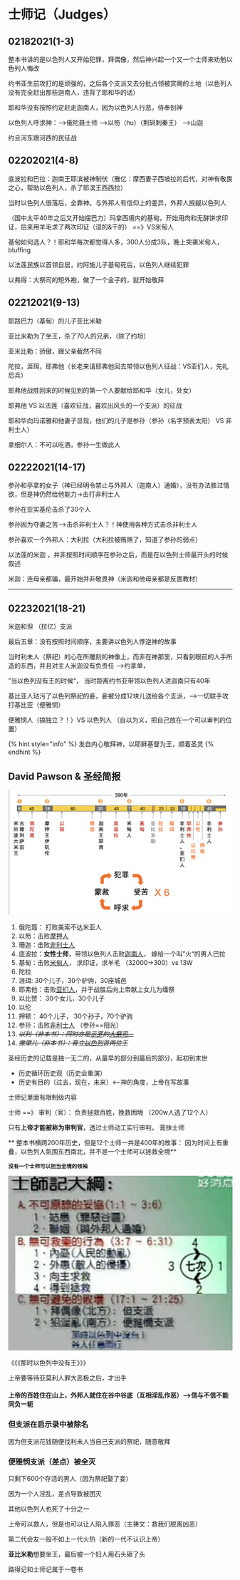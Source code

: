# 士师记（Judges）

## **02182021**(1-3)

 整本书讲的是以色列人又开始犯罪，拜偶像，然后神兴起一个又一个士师来劝勉以色列人悔改

 约书亚生前攻打的是顽强的，之后各个支派又去分批占领被赏赐的土地（以色列人没有完全赶出那些迦南人，违背了耶和华的话）

 耶和华没有按照约定赶走迦南人，因为以色列人行恶，侍奉别神

 以色列人呼求神：-->俄陀聂士师  -->以笏（hu）（荆轲刺秦王） -->山迦

 约旦河东跟河西的民征战

##  **02202021**(4-8)

 底波拉和巴拉：迦南王耶滨被神制伏（雅亿：摩西妻子西坡拉的后代，对神有敬畏之心，帮助以色列人，杀了耶滨王西西拉）

当时以色列人很落后，全靠神。与外邦人有信仰上的差异，外邦人觊觎以色列人

 （国中太平40年之后又开始摆巴力）玛拿西境内的基甸，开始用肉和无酵饼求印证，后来用羊毛求了两次印证（湿的&干的）  ==》VS米甸人

  基甸如何选人？！耶和华每次都觉得人多，300人分成3队，晚上突袭米甸人，bluffing

 以法莲民族以首领自居，约阿施儿子基甸死后，以色列人继续犯罪

 以弗得：大祭司的短外袍，做了一个金子的，就开始敬拜

##  **02212021**(9-13)

 耶路巴力（基甸）的儿子亚比米勒

 亚比米勒为了坐王，杀了70人的兄弟，（除了约坦）

  亚米比勒：骄傲，跟父亲截然不同

  陀拉，涯珥，耶弗他（长老来请耶弗他回去带领以色列人征战：VS亚们人，先礼后兵）

  耶弗他战胜回来的时候见到的第一个人要献给耶和华（女儿，处女）

  耶弗他 VS 以法莲（喜欢征战，喜欢出风头的一个支派）的征战

  耶和华向玛诺雅和他妻子显现，他们的儿子是参孙（参孙（名字预表太阳） VS 非利士人）

 拿细尔人：不可以吃酒，参孙一生做此人

## **02222021**(14-17)

 参孙和亭拿的女子（神已经明令禁止与外邦人（迦南人）通婚），没有办法胜过情欲，但是神仍然给他能力->击打非利士人

  参孙在亚实基伦击杀了30个人

  参孙因为夺妻之苦-->击杀非利士人？！神使用各种方式击杀非利士人

  参孙喜欢一个外邦人：大利拉（大利拉被贿赂了，知道了参孙的弱点）

 以法莲的米迦 ，并非按照时间顺序在参孙之后，而是在以色列士师最开头的时候叙述

 米迦：连母亲都骗，最开始并非敬畏神（米迦和他母亲都是反面教材）

****

## **02232021**(**18-21**)

 米迦和但 （拉亿）支派

  最后五章：没有按照时间顺序，主要讲以色列人悖逆神的故事

 当时利未人（祭祀）的心在所雕刻的神像上，而非在神那里，只看到眼前的人手所造的东西，并且对主人米迦没有负责任  -->约拿单，

 ”当以色列没有王的时候“， 当时距离约书亚带领以色列人进迦南只有40年

 基比亚人玷污了以色列祭祀的妾，妾被分成12块儿送给各个支派，-->一切联手攻打基比亚（便雅悯）

 便雅悯人（搞独立？！）VS 以色列人 （自以为义，把自己放在一个可以审判的位置）

{% hint style="info" %}
发自内心敬拜神，以耶稣基督为王，顺着圣灵
{% endhint %}











## David Pawson & 圣经简报



![犯罪六次？！红色和黄色是神兴起的士师](<../.gitbook/assets/image (111).png>)

1. 俄陀聂： 打败美索不达米亚人
2. 以笏：击败[摩押人](https://zh.wikipedia.org/wiki/%E6%91%A9%E6%8A%BC%E4%BA%BA)
3. 珊迦：击败[非利士人](https://zh.wikipedia.org/wiki/%E9%9D%9E%E5%88%A9%E5%A3%AB%E4%BA%BA)
4. 底波拉：**女性士师**，带领以色列人击败[迦南人](https://zh.wikipedia.org/wiki/%E8%BF%A6%E5%8D%97%E4%BA%BA)， 嫁给一个叫”火“的男人巴拉
5. 基甸：击败[米甸人](https://zh.wikipedia.org/w/index.php?title=%E7%B1%B3%E7%94%B8%E4%BA%BA\&action=edit\&redlink=1)， 求印证，求羊毛 （32000->300）vs 13W
6. 陀拉
7. 涯珥: 30个儿子，30个驴驹，30座城邑
8. 耶弗他：击败[亚扪人](https://zh.wikipedia.org/wiki/%E4%BA%9A%E6%89%AA%E4%BA%BA)，并于战胜后向上帝献上女儿为燔祭
9. 以比赞： 30个女儿，30个儿子
10. 以伦
11. 押顿： 40个儿子， 30个孙子，70个驴驹
12. 参孙：击败[非利士人](https://zh.wikipedia.org/wiki/%E9%9D%9E%E5%88%A9%E5%A3%AB%E4%BA%BA) （参孙==阳光）
13. ~~_以利（非本书）：同时亦是_~~[~~_示罗_~~](https://zh.wikipedia.org/wiki/%E7%A4%BA%E7%BD%97)~~_的_~~[~~_大祭司_~~](https://zh.wikipedia.org/wiki/%E5%A4%A7%E7%A5%AD%E5%8F%B8\_\(%E7%8A%B9%E5%A4%AA%E6%95%99\))~~__~~
14. ~~_撒摩儿（非本书）：膏立_~~[~~_以色列_~~](https://zh.wikipedia.org/wiki/%E4%BB%A5%E8%89%B2%E5%88%97%E7%8E%8B%E5%9C%8B)~~_首两位王_~~

圣经历史的记载是独一无二的，从最早的部分到最后的部分，起初到末世

* 历史循环历史观（历史会重演）
* 历史有目的（过去，现在，未来）<--神的角度，上帝在写故事

 士师记里面有限制级内容

  士师 ==》 审判（官）： 负责拯救百姓，挽救困境 （200w人选了12个人）

 只有**上帝才能被称为审判官**，透过士师动工实行审判， 膏抹士师

**  整本书横跨200年历史，但是12个士师一共是400年的故事： 因为时间上有重叠，以色列人氛围东西南北，并不是一个士师可以拯救全境**

**`没有一个士师可以担当全境的领袖`**

![](<../.gitbook/assets/image (114).png>)

《《《那时以色列中没有王》》》

上帝要等待亚莫利人罪大恶极之后，才出手

#### 上帝的百姓住在山上，外邦人就住在谷中谷底（互相淫乱作恶）-->信与不信不能同负一轭

### 但支派在启示录中被除名

 因为但支派花钱随便找利未人当自己支派的祭祀，随意敬拜

### 便雅悯支派（差点）被全灭

只剩下600个存活的男人（因为祭祀娶了妾）

因为一个人淫乱，差点导致被团灭

 其他以色列人也死了十分之一



上帝可以救人，但是也可以让人陷入罪恶（主祷文：救我们脱离凶恶）

 第二代会友一般不如上一代火热（新的一代不认识上帝）

 **亚比米勒**想要坐王，最后被一个妇人用石头砸了头



路得记和士师记属于一卷书




